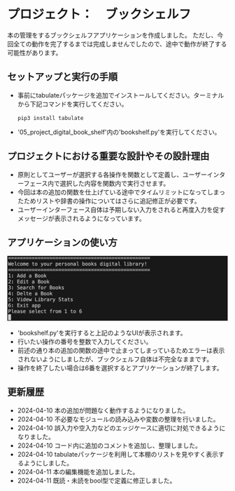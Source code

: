 # プロジェクト：　ブックシェルフ
本の管理をするブックシェルフアプリケーションを作成しました。
ただし、今回全ての動作を完了するまでは完成しませんでしたので、途中で動作が終了する可能性があります。

## セットアップと実行の手順
- 事前にtabulateパッケージを追加でインストールしてください。ターミナルから下記コマンドを実行してください。

    ```
    pip3 install tabulate
    ```
- '05_project_digital_book_shelf'内の'bookshelf.py'を実行してください。

## プロジェクトにおける重要な設計やその設計理由
- 原則としてユーザーが選択する各操作を関数として定義し、ユーザーインターフェース内で選択した内容を関数内で実行させます。
- 今回は本の追加の関数を仕上げている途中でタイムリミットになってしまったためリストや辞書の操作についてはさらに追記修正が必要です。
- ユーザーインターフェース自体は予期しない入力をされると再度入力を促すメッセージが表示されるようになっています。

## アプリケーションの使い方

![cv](/05_project_digital_book_shelf/スクリーンショット%202024-03-29%2016.12.12.png)

- 'bookshelf.py'を実行すると上記のようなUIが表示されます。
- 行いたい操作の番号を整数で入力してください。
- 前述の通り本の追加の関数の途中で止まってしまっているためエラーは表示されないようにしましたが、ブックシェルフ自体は不完全なままです。
- 操作を終了したい場合は6番を選択するとアプリケーションが終了します。

## 更新履歴
- 2024-04-10 本の追加が問題なく動作するようになりました。
- 2024-04-10 不必要なモジュールの読み込みや変数の整理を行いました。
- 2024-04-10 誤入力や空入力などのエッジケースに適切に対処できるようになりました。
- 2024-04-10 コード内に追加のコメントを追加し、整理しました。
- 2024-04-10 tabulateパッケージを利用して本棚のリストを見やすく表示するようにしました。
- 2024-04-11 本の編集機能を追加しました。
- 2024-04-11 既読・未読をbool型で定義に修正しました。